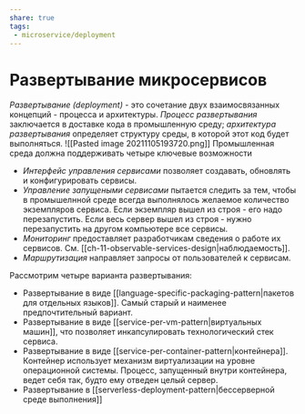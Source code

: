 ```yaml
---
share: true
tags:
 - microservice/deployment
---
```

# Развертывание микросервисов
*Развертывание (deployment)* - это сочетание двух взаимосвязанных концепций - процесса и архитектуры. *Процесс развертывания* заключается в доставке кода в промышленную среду; *архитектура развертывания* определяет структуру среды, в которой этот код будет выполняться.
![[Pasted image 20211105193720.png]]
Промышленная среда должна поддерживать четыре ключевые возможности
- *Интерфейс управления сервисами* позволяет создавать, обновлять и конфигурировать сервисы.
- *Управление запущеными сервисами* пытается следить за тем, чтобы в промышелнной среде всегда выполнялось желаемое количество экземпляров сервиса. Если экземпляр вышел из строя - его надо перезапустить. Если весь сервер вышел из строя - нужно перезапустить на другом компьютере все сервисы.
- *Мониторинг* предоставляет разработчикам сведения о работе их сервисов. См. [[ch-11-observable-services-design|наблюдаемость]].
- *Маршрутизация* направляет запросы от пользователей к сервисам.

Рассмотрим четыре варианта развертывания:
- Развертывание в виде [[language-specific-packaging-pattern|пакетов для отдельных языков]]. Самый старый и наименее предпочтительный вариант.
- Развертывание в виде [[service-per-vm-pattern|виртуальных машин]], что позволяет инкапсулировать технологический стек сервиса.
- Развертывание в виде [[service-per-container-pattern|контейнера]]. Контейнер использует механизм виртуализации на уровне операционной системы. Процесс, запущенный внутри контейнера, ведет себя так, будто ему отведен целый сервер.
- Развертывание в [[serverless-deployment-pattern|бессерверной среде выполнения]]

